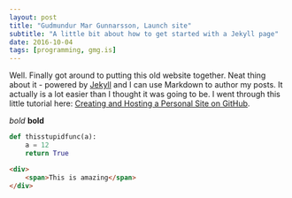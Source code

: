 ```yaml
---
layout: post
title: "Gudmundur Mar Gunnarsson, Launch site"
subtitle: "A little bit about how to get started with a Jekyll page"
date: 2016-10-04
tags: [programming, gmg.is]
---
```


Well. Finally got around to putting this old website together. Neat thing about it - powered by [Jekyll](http://jekyllrb.com) and I can use Markdown to author my posts. It actually is a lot easier than I thought it was going to be. I went through this little tutorial here: [Creating and Hosting a Personal Site on GitHub](http://jmcglone.com/guides/github-pages/).

*bold*
**bold**
```python
def thisstupidfunc(a):
    a = 12
    return True
```

```html
<div>
    <span>This is amazing</span>
</div>
```